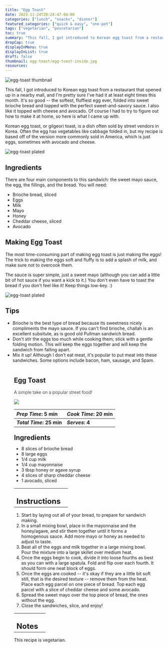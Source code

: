 ```yaml
---
title: "Egg Toast"
date: 2023-11-24T20:24:47-04:00
categories: ["lunch", "snacks", "dinner"]
featured_categories: ["quick & easy", "one-pot"]
tags: ["vegetarian", "pescetarian"]
toc: true
summary: "This fall, I got introduced to Korean egg toast from a restaurant that opened up in a nearby mall, and I'm pretty sure I've had it at least eight times this month. It's so good -- the softest, fluffiest egg ever, folded into sweet brioche bread and topped with the perfect sweet-and-savory sauce. I also like it topped with cheese and avocado. Of course I had to try to figure out how to make it at home, so here is what I came up with."
dropCap: true
displayInMenu: true
displayInList: true
draft: false
thumbnail: egg-toast/egg-toast-inside.jpg
resources:
---
```


![egg-toast thumbnail](../../egg-toast/egg-toast-stacked.jpg)

This fall, I got introduced to Korean egg toast from a restaurant that opened up in a nearby mall, and I'm pretty sure I've had it at least eight times this month. It's so good -- the softest, fluffiest egg ever, folded into sweet brioche bread and topped with the perfect sweet-and-savory sauce. I also like it topped with cheese and avocado. Of course I had to try to figure out how to make it at home, so here is what I came up with.

Korean egg toast, or gilgeori toast, is a dish often sold by street vendors in Korea. Often the egg has vegetables like cabbage folded in, but my recipe is based off of the version more commonly sold in America, which is just eggs, sometimes with avocado and cheese.

![egg-toast plated](../../egg-toast/egg-toast-uncut.jpg)

## Ingredients

There are four main components to this sandwich: the sweet mayo sauce, the egg, the fillings, and the bread. You will need:

- Brioche bread, sliced
- Eggs
- Milk
- Mayo
- Honey
- Cheddar cheese, sliced
- Avocado

## Making Egg Toast

The most time-consuming part of making egg toast is just making the eggs! The trick to making the eggs soft and fluffy is to add a splash of milk, and make sure not to overcook them. 

The sauce is super simple, just a sweet mayo (although you can add a little bit of hot sauce if you want a kick to it.) You don't even have to toast the bread if you don't feel like it! Keep things low-key. :)

![egg-toast plated](../../egg-toast/egg-toast-inside.jpg)

## Tips

- Brioche is the best type of bread because its sweetness nicely compliments the mayo sauce. If you can't find brioche, challah is an excellent subsitute, as is good old Pullman sandwich bread.
- Don't stir the eggs too much while cooking them; stick with a gentle folding motion. This will keep the eggs together and will keep the sandwich from falling apart. 
- Mix it up! Although I don't eat meat, it's popular to put meat into these sandwiches. Some options include bacon, ham, sausage, and Spam. 

<div class = "bg-pink-100 dark:bg-gray-700"  id = "recipe"> 
<div class = "bg-pink-100 dark:bg-gray-700"  style = "padding-left:2em; margin-top:0; margin-bottom:0;">

<div style="display:grid; align-items:start; justify-content:space-between; padding-right:2em" class="grid-cols-2 gap-2 md:gap-4 lg:gap-8 xl:gap-12"><div class = "mb-8"><h2>Egg Toast</h2><p style = "font-weight: 300;">A simple take on a popular street food!</p></div><img src="../../egg-toast/egg-toast-stacked.jpg" class="w-full h-auto mx-auto"/></div>

| _Prep Time_: 5 min  | _Cook Time_: 20 min  |
| :--- | :--- |
| **_Total Time_: 25 min** | **_Serves_: 4**  |

</div>
<div style="padding-left:2em; padding-right:2em; border-width:3px; margin-top:0;" class="bg-white dark:bg-gray-900 border-pink-100 dark:border-gray-700 dark:!text-white">
 <div><h2 style = "margin-top:1em; margin-bottom:0;" >Ingredients</h2></div>
 
- 8 slices of brioche bread
- 8 large eggs
- 1/4 cup milk
- 1/4 cup mayonnaise
- 3 tbsp honey or agave syrup
- 4 slices of sharp cheddar cheese
- 1 avocado, sliced

|   |    |
| :--- | :--- |
| <div><h2 style = "margin-top:1em; margin-bottom:0;" >Instructions</h2></div>|   |

1. Start by laying out all of your bread, to prepare for sandwich making.
2. In a small mixing bowl, place in the mayonnaise and the honey/agave, and stir them together until it forms a homogenous sauce. Add more mayo or honey as needed to adjust to taste.
3. Beat all of the eggs and milk together in a large mixing bowl. Pour the mixture into a large skillet over medium heat. 
4. Once the eggs begin to cook, divide it into loose fourths as best as you can with a large spatula. Fold and flip over each fourth. It should form one neat block of eggs. 
5. Once the eggs are cooked -- it's okay if they are a little bit soft still, that is the desired texture -- remove them from the heat. Place each egg parcel on one piece of bread. Top each egg parcel with a slice of cheddar cheese and some avocado.
6. Spread the sweet mayo over the top piece of bread, the ones without the egg. 
7. Close the sandwiches, slice, and enjoy!

|   |    |
| :--- | :--- |
| <div><h2 style = "margin-top:1em; margin-bottom:0;" >Notes</h2></div>|   |

This recipe is vegetarian.

</div>
</div>